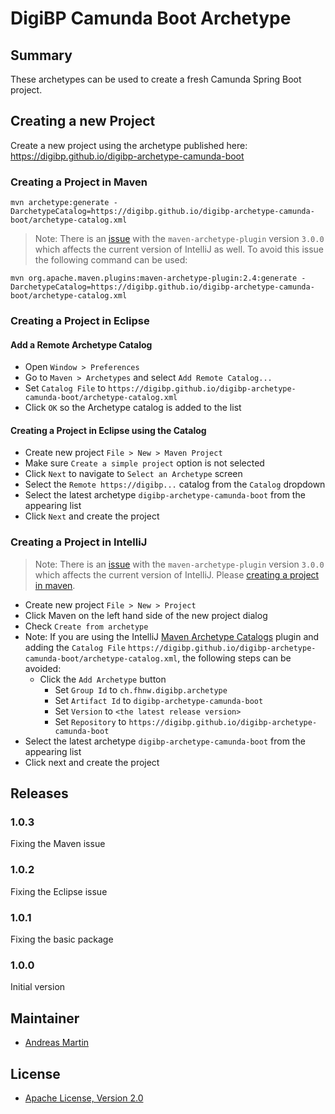 # DigiBP Camunda Boot Archetype

## Summary
These archetypes can be used to create a fresh Camunda Spring Boot project.  

## Creating a new Project
Create a new project using the archetype published here: https://digibp.github.io/digibp-archetype-camunda-boot

### Creating a Project in Maven
```text
mvn archetype:generate -DarchetypeCatalog=https://digibp.github.io/digibp-archetype-camunda-boot/archetype-catalog.xml
```
> Note: There is an [issue](https://issues.apache.org/jira/browse/ARCHETYPE-519) with the `maven-archetype-plugin` version `3.0.0` which affects the current version of IntelliJ as well. To avoid this issue the following command can be used: 
```text
mvn org.apache.maven.plugins:maven-archetype-plugin:2.4:generate -DarchetypeCatalog=https://digibp.github.io/digibp-archetype-camunda-boot/archetype-catalog.xml
```

### Creating a Project in Eclipse

#### Add a Remote Archetype Catalog 
- Open `Window > Preferences`
- Go to `Maven > Archetypes` and select `Add Remote Catalog...`
- Set `Catalog File` to `https://digibp.github.io/digibp-archetype-camunda-boot/archetype-catalog.xml`
- Click `OK` so the Archetype catalog is added to the list

#### Creating a Project in Eclipse using the Catalog
- Create new project `File > New > Maven Project`
- Make sure `Create a simple project` option is not selected
- Click `Next` to navigate to `Select an Archetype` screen
- Select the `Remote https://digibp...` catalog from the `Catalog` dropdown 
- Select the latest archetype `digibp-archetype-camunda-boot` from the appearing list
- Click `Next` and create the project

### Creating a Project in IntelliJ
> Note: There is an [issue](https://issues.apache.org/jira/browse/ARCHETYPE-519) with the `maven-archetype-plugin` version `3.0.0` which affects the current version of IntelliJ. Please [creating a project in maven](#creating-a-project-in-maven).
- Create new project `File > New > Project`
- Click Maven on the left hand side of the new project dialog
- Check `Create from archetype`
- Note: If you are using the IntelliJ [Maven Archetype Catalogs](https://plugins.jetbrains.com/plugin/7965-maven-archetype-catalogs) plugin and adding the `Catalog File` `https://digibp.github.io/digibp-archetype-camunda-boot/archetype-catalog.xml`, the following steps can be avoided: 
    - Click the `Add Archetype` button
        - Set `Group Id` to `ch.fhnw.digibp.archetype`
        - Set `Artifact Id` to `digibp-archetype-camunda-boot`
        - Set `Version` to `<the latest release version>`
        - Set `Repository` to `https://digibp.github.io/digibp-archetype-camunda-boot`
- Select the latest archetype `digibp-archetype-camunda-boot` from the appearing list
- Click next and create the project

## Releases

### 1.0.3

Fixing the Maven issue

### 1.0.2

Fixing the Eclipse issue

### 1.0.1

Fixing the basic package

### 1.0.0

Initial version

## Maintainer
- [Andreas Martin](https://github.com/andreasmartin)

## License

- [Apache License, Version 2.0](https://github.com/DigiBP/digibp-archetype-camunda-boot/blob/master/LICENSE)
